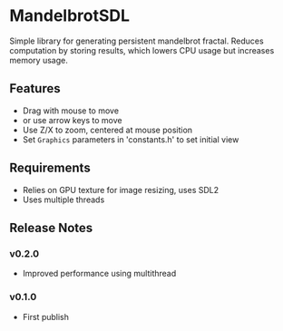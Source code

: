 # MandelbrotSDL

Simple library for generating persistent mandelbrot fractal. Reduces computation by storing results, which lowers CPU usage but increases memory usage.

## Features

- Drag with mouse to move
- or use arrow keys to move
- Use Z/X to zoom, centered at mouse position
- Set `Graphics` parameters in 'constants.h' to set initial view

## Requirements

- Relies on GPU texture for image resizing, uses SDL2
- Uses multiple threads

## Release Notes

### v0.2.0

- Improved performance using multithread

### v0.1.0

- First publish
